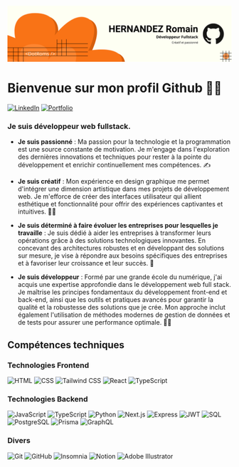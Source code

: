 ![Bannière](./Banniere.png)


# Bienvenue sur mon profil Github 🙋‍♂️

[![LinkedIn](https://img.shields.io/badge/LinkedIn-0A66C2?style=flat&logo=linkedin&logoColor=white)](https://www.linkedin.com/in/romain-hernandez-romsher/)
[![Portfolio](https://img.shields.io/badge/Portfolio-000000?style=flat&logo=web&logoColor=white)](https://romain-hernandez.com/)

### Je suis développeur web fullstack.


- **Je suis passionné** : Ma passion pour la technologie et la programmation est une source constante de motivation. Je m'engage dans l'exploration des dernières innovations et techniques pour rester à la pointe du développement et enrichir continuellement mes compétences. ✍️
  
- **Je suis créatif** : Mon expérience en design graphique me permet d'intégrer une dimension artistique dans mes projets de développement web. Je m'efforce de créer des interfaces utilisateur qui allient esthétique et fonctionnalité pour offrir des expériences captivantes et intuitives. 👨‍🎨

- **Je suis déterminé à faire évoluer les entreprises pour lesquelles je travaille** : Je suis dédié à aider les entreprises à transformer leurs opérations grâce à des solutions technologiques innovantes. En concevant des architectures robustes et en développant des solutions sur mesure, je vise à répondre aux besoins spécifiques des entreprises et à favoriser leur croissance et leur succès. 🫵

- **Je suis développeur** : Formé par une grande école du numérique, j'ai acquis une expertise approfondie dans le développement web full stack. Je maîtrise les principes fondamentaux du développement front-end et back-end, ainsi que les outils et pratiques avancés pour garantir la qualité et la robustesse des solutions que je crée. Mon approche inclut également l'utilisation de méthodes modernes de gestion de données et de tests pour assurer une performance optimale. 🧑‍💻

## Compétences techniques

### Technologies Frontend
![HTML](https://img.shields.io/badge/HTML-E34F26?style=flat&logo=html5&logoColor=FFFFFF)
![CSS](https://img.shields.io/badge/CSS-1572B6?style=flat&logo=css3&logoColor=FFFFFF)
![Tailwind CSS](https://img.shields.io/badge/Tailwind_CSS-38B2AC?style=flat&logo=tailwind-css&logoColor=FFFFFF)
![React](https://img.shields.io/badge/React-61DAFB?style=flat&logo=react&logoColor=000000)
![TypeScript](https://img.shields.io/badge/TypeScript-3178C6?style=flat&logo=typescript&logoColor=FFFFFF)

### Technologies Backend
![JavaScript](https://img.shields.io/badge/JavaScript-F7DF1E?style=flat&logo=javascript&logoColor=black)
![TypeScript](https://img.shields.io/badge/TypeScript-3178C6?style=flat&logo=typescript&logoColor=white)
![Python](https://img.shields.io/badge/Python-3776AB?style=flat&logo=python&logoColor=white)
![Next.js](https://img.shields.io/badge/Next.js-000000?style=flat&logo=nextdotjs&logoColor=FFFFFF)
![Express](https://img.shields.io/badge/Express-000000?style=flat&logo=express&logoColor=FFFFFF)
![JWT](https://img.shields.io/badge/JWT-000000?style=flat&logo=json-web-tokens&logoColor=FFFFFF)
![SQL](https://img.shields.io/badge/SQL-4479A1?style=flat&logo=database&logoColor=white)
![PostgreSQL](https://img.shields.io/badge/PostgreSQL-4169E1?style=flat&logo=postgresql&logoColor=FFFFFF)
![Prisma](https://img.shields.io/badge/Prisma-2D3748?style=flat&logo=prisma&logoColor=FFFFFF)
![GraphQL](https://img.shields.io/badge/GraphQL-E10098?style=flat&logo=graphql&logoColor=white)

### Divers
![Git](https://img.shields.io/badge/Git-F05032?style=flat&logo=git&logoColor=FFFFFF)
![GitHub](https://img.shields.io/badge/GitHub-181717?style=flat&logo=github&logoColor=FFFFFF)
![Insomnia](https://img.shields.io/badge/Insomnia-4000BF?style=flat&logo=insomnia&logoColor=FFFFFF)
![Notion](https://img.shields.io/badge/Notion-000000?style=flat&logo=notion&logoColor=FFFFFF)
![Adobe Illustrator](https://img.shields.io/badge/Adobe_Illustrator-FF9A00?style=flat&logo=adobeillustrator&logoColor=white)



